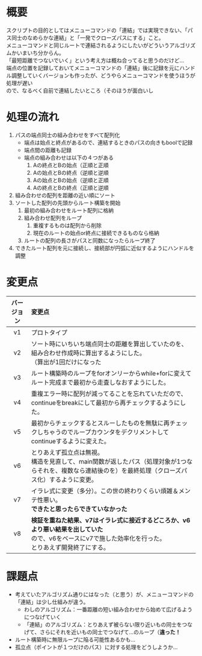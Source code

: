 # 概要  
スクリプトの目的としてはメニューコマンドの「連結」では実現できない、「パス同士のなめらかな連結」と「一発でクローズパスにする」こと。  
メニューコマンドと同じルートで連結されるようにしたいがどういうアルゴリズムかいまいち分からん。  
「最短距離でつないでいく」という考え方は概ね合ってると思うのだけど…  
端点の位置を記録しておいてメニューコマンドの「連結」後に記録を元にハンドル調整していくバージョンも作ったが、どうやらメニューコマンドを使うほうが処理が遅い  
ので、なるべく自前で連結したいところ（そのほうが面白いし

# 処理の流れ
1. パスの端点同士の組み合わせをすべて配列化  
    - 端点は始点と終点があるので、連結するときのパスの向きもboolで記録  
    - 端点間の距離も記録  
    - 端点の組み合わせは以下の４つがある  
      1. Aの終点とBの始点（正順と正順  
      1. Aの始点とBの終点（逆順と逆順  
      1. Aの始点とBの始点（逆順と正順  
      1. Aの終点とBの終点（正順と逆順  
1. 組み合わせの配列を距離の近い順にソート
1. ソートした配列の先頭からルート構築を開始  
    1. 最初の組み合わせをルート配列に格納  
    1. 組み合わせ配列をループ  
        1. 重複するものは配列から削除  
        1. 現在のルートの始点or終点に接続できるものなら格納  
    1. ルートの配列の長さがパスと同数になったらループ終了  
1. できたルート配列を元に接続し、接続部が円弧に近似するようにハンドルを調整  

# 変更点
| バージョン | 変更点 |
|:---:|:---|
| v1 | プロトタイプ |
| v2 | ソート時にいちいち端点同士の距離を算出していたのを、組み合わせ作成時に算出するようにした。<br>（算出が1回だけになった |
| v3 | ルート構築時のループをforオンリーからwhile+forに変えてルート完成まで最初から走査しなおすようにした。 |
| v4 | 重複エラー時に配列が減ってることを忘れていただので、continueをbreakにして最初から再チェックするようにした。 |
| v5 | 最初からチェックするとスルーしたものを無駄に再チェックしちゃうのでループカウンタをデクリメントしてcontinueするように変えた。 |
| v6 | とりあえず孤立点は無視。<br>構造を見直して、main関数が返したパス（処理対象が1つならそれを、複数なら連結後のを）を最終処理（クローズパス化）するように変更。|
| v7 | イラレ式に変更（多分）。この世の終わりくらい煩雑＆メンテ性悪い。<br>**できたと思ったらできていなかった**|
| v8 | **検証を重ねた結果、v7はイラレ式に接近するどころか、v6より悪い結果を出していた**<br>ので、v6をベースにv7で施した効率化を行った。<br>とりあえず開発終了にする。|

# 課題点  
- 考えていたアルゴリズム通りにはなった（と思う）が、メニューコマンドの「連結」は少し仕組みが違う。
    - わしのアルゴリズム：一番距離の短い組み合わせから始めて広げるようにつなげていく
    - 「連結」のアルゴリズム：とりあえず被らない限り近いもの同士をつなげて、さらにそれを近いもの同士でつなげて…のループ（**違った！**
- ルート構築時に無限ループに陥る可能性あるかも…  
- 孤立点（ポイントが１つだけのパス）に対する処理をどうしようか…
